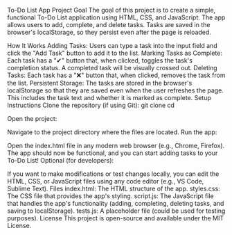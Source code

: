 To-Do List App
Project Goal
The goal of this project is to create a simple, functional To-Do List application using HTML, CSS, and JavaScript. The app allows users to add, complete, and delete tasks. Tasks are saved in the browser's localStorage, so they persist even after the page is reloaded.

How It Works
Adding Tasks: Users can type a task into the input field and click the "Add Task" button to add it to the list.
Marking Tasks as Complete: Each task has a "✔" button that, when clicked, toggles the task's completion status. A completed task will be visually crossed out.
Deleting Tasks: Each task has a "❌" button that, when clicked, removes the task from the list.
Persistent Storage: The tasks are stored in the browser's localStorage so that they are saved even when the user refreshes the page. This includes the task text and whether it is marked as complete.
Setup Instructions
Clone the repository (if using Git): git clone <repository-url>
cd <project-folder>

Open the project:

Navigate to the project directory where the files are located.
Run the app:

Open the index.html file in any modern web browser (e.g., Chrome, Firefox).
The app should now be functional, and you can start adding tasks to your To-Do List!
Optional (for developers):

If you want to make modifications or test changes locally, you can edit the HTML, CSS, or JavaScript files using any code editor (e.g., VS Code, Sublime Text).
Files
index.html: The HTML structure of the app.
styles.css: The CSS file that provides the app's styling.
script.js: The JavaScript file that handles the app's functionality (adding, completing, deleting tasks, and saving to localStorage).
tests.js: A placeholder file (could be used for testing purposes).
License
This project is open-source and available under the MIT License.